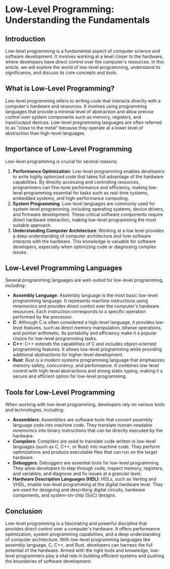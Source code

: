 # Low-Level Programming: Understanding the Fundamentals

## Introduction
Low-level programming is a fundamental aspect of computer science and software development. It involves working at a level closer to the hardware, where developers have direct control over the computer's resources. In this article, we will explore the world of low-level programming, understand its significance, and discuss its core concepts and tools.

## What is Low-Level Programming?
Low-level programming refers to writing code that interacts directly with a computer's hardware and resources. It involves using programming languages that provide a minimal level of abstraction and allow precise control over system components such as memory, registers, and input/output devices. Low-level programming languages are often referred to as "close to the metal" because they operate at a lower level of abstraction than high-level languages.

## Importance of Low-Level Programming
Low-level programming is crucial for several reasons:
1. **Performance Optimization**: Low-level programming enables developers to write highly optimized code that takes full advantage of the hardware capabilities. By directly accessing and controlling resources, programmers can fine-tune performance and efficiency, making low-level programming essential for tasks such as real-time systems, embedded systems, and high-performance computing.
2. **System Programming**: Low-level languages are commonly used for system-level programming, including operating systems, device drivers, and firmware development. These critical software components require direct hardware interaction, making low-level programming the most suitable approach.
3. **Understanding Computer Architecture**: Working at a low level provides a deep understanding of computer architecture and how software interacts with the hardware. This knowledge is valuable for software developers, especially when optimizing code or diagnosing complex issues.

## Low-Level Programming Languages
Several programming languages are well-suited for low-level programming, including:
- **Assembly Language**: Assembly language is the most basic low-level programming language. It represents machine instructions using mnemonics and provides direct control over the computer's hardware resources. Each instruction corresponds to a specific operation performed by the processor.
- **C**: Although C is often considered a high-level language, it provides low-level features, such as direct memory manipulation, bitwise operations, and pointer arithmetic. Its portability and efficiency make it a popular choice for low-level programming tasks.
- **C++**: C++ extends the capabilities of C and includes object-oriented programming features. It allows low-level programming while providing additional abstractions for higher-level development.
- **Rust**: Rust is a modern systems programming language that emphasizes memory safety, concurrency, and performance. It combines low-level control with high-level abstractions and strong static typing, making it a secure and efficient option for low-level programming.

## Tools for Low-Level Programming
When working with low-level programming, developers rely on various tools and technologies, including:
- **Assemblers**: Assemblers are software tools that convert assembly language code into machine code. They translate human-readable mnemonics into binary instructions that can be directly executed by the hardware.
- **Compilers**: Compilers are used to translate code written in low-level languages (such as C, C++, or Rust) into machine code. They perform optimizations and produce executable files that can run on the target hardware.
- **Debuggers**: Debuggers are essential tools for low-level programming. They allow developers to step through code, inspect memory, registers, and variables, and diagnose and fix issues at a granular level.
- **Hardware Description Languages (HDL)**: HDLs, such as Verilog and VHDL, enable low-level programming at the digital hardware level. They are used for designing and describing digital circuits, hardware components, and system-on-chip (SoC) designs.

## Conclusion
Low-level programming is a fascinating and powerful discipline that provides direct control over a computer's hardware. It offers performance optimization, system programming capabilities, and a deep understanding of computer architecture. With low-level programming languages like assembly language, C, C++, and Rust, developers can harness the full potential of the hardware. Armed with the right tools and knowledge, low-level programmers play a vital role in building efficient systems and pushing the boundaries of software development.
